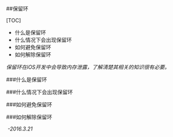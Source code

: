 ##保留环

[TOC]

- 什么是保留环
- 什么情况下会出现保留环
- 如何避免保留环
- 如何解除保留环

*保留环在iOS开发中会导致内存泄露，了解清楚其相关的知识很有必要。*

###什么是保留环



###什么情况下会出现保留环



###如何避免保留环



###如何解除保留环



​																		*-2016.3.21*

